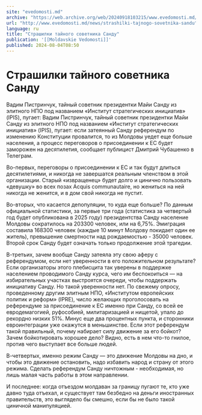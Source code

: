 ```yaml
---
site: "evedomosti.md"
archive: "https://web.archive.org/web/20240918103215/www.evedomosti.md/news/strashilki-tajnogo-sovetnika-sandu"
url: "http://www.evedomosti.md/news/strashilki-tajnogo-sovetnika-sandu"
language: ru
title: "Страшилки тайного советника Санду"
publication: '[[Moldavskie Vedomosti]]'
published: 2024-08-04T08:50
---
```


# Страшилки тайного советника Санду

Вадим Пистринчук, тайный советник президентки Майи Санду из элитного НПО под названием «Институт стратегических инициатив» (IPIS), пугает: Вадим Пистринчук, тайный советник президентки Майи Санду из элитного НПО под названием «Институт стратегических инициатив» (IPIS), пугает: если затеянный Санду референдум по изменению Конституции провалится, то из Молдовы уедет еще больше населения, а процесс переговоров о присоединении к ЕС будет заморожен на десятилетия, сообщает публицист Дмитрий Чубашенко в Телеграм.

Во-первых, переговоры о присоединении к ЕС и так будут длиться десятилетиями, и никогда не завершатся реальным членством в этой организации. Старый «извращенец» будет долго и цинично пользовать «девушку» во всех позах Acquis communautaire, но жениться на ней никогда не женится, и в дом свой никогда не пустит.

Во-вторых, что касается депопуляции, то куда еще больше? По данным официальной статистики, за первые три года (статистика за четвертый год будет опубликована в 2025 году) президентства Санду население Молдовы сократилось на 203300 человек, или на 6,75%. Эмиграция составила 168300 человек (каждые 10 минут Молдову покидает один ее житель), превышение смертности над рождаемостью - 35000 человек. Второй срок Санду будет означать только продолжение этой трагедии.

В-третьих, зачем вообще Санду затеяла эту свою аферу с референдумом, если нет уверенности в его положительном результате? Если организаторы этого плебисцита так уверены в поддержке населением проводимого Санду курса, чего им беспокоиться — на избирательных участках выстроятся очереди, чтобы поддержать инициативу Санду. Но такой уверенности нет. По свежему опросу, проведенному другим элитным НПО, «Институтом европейских политик и реформ» (IPRE), число желающих проголосовать на референдуме за присоединение к ЕС именно при Санду, со всей ее евродемагогией, руфособией, милитаризацией и нищетой, упало до рекордно низких 51%. Минус еще два процентных пункта, и сторонники евроинтеграции уже окажутся в меньшинстве. Если этот референдум такой правильный, почему набирает силу движение за его бойкот? Зачем бойкотировать хорошее дело? Видно, есть в нем что-то гнилое, против чего выступает все больше людей.

В-четвертых, именно режим Санду — это движение Молдовы на дно, и чтобы это движение остановить, надо избавить народ и страну от этого режима. Сделать референдум Санду ничтожным - необходимая, но лишь малая часть работы в этом направлении.

И последнее: когда отъездом молдаван за границу пугают те, кто уже давно туда отъехал, и существует там безбедно на деньги иностранных правительств, это выглядело бы смешно, если бы не было такой циничной манипуляцией.